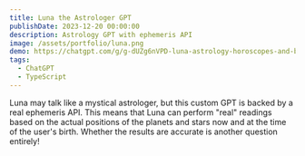 ```yaml
---
title: Luna the Astrologer GPT
publishDate: 2023-12-20 00:00:00
description: Astrology GPT with ephemeris API
image: /assets/portfolio/luna.png
demo: https://chatgpt.com/g/g-dUZg6nVPD-luna-astrology-horoscopes-and-birth-charts
tags:
  - ChatGPT
  - TypeScript
---
```


Luna may talk like a mystical astrologer, but this custom GPT is backed by a
real ephemeris API. This means that Luna can perform "real" readings based on
the actual positions of the planets and stars now and at the time of the user's
birth. Whether the results are accurate is another question entirely!
